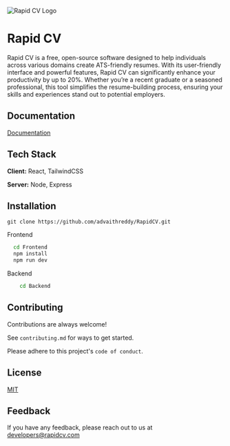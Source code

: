 
![Rapid CV Logo]()


# Rapid CV

Rapid CV is a free, open-source software designed to help individuals across various domains create ATS-friendly resumes. With its user-friendly interface and powerful features, Rapid CV can significantly enhance your productivity by up to 20%. Whether you’re a recent graduate or a seasoned professional, this tool simplifies the resume-building process, ensuring your skills and experiences stand out to potential employers.

## Documentation

[Documentation]()


## Tech Stack

**Client:** React, TailwindCSS

**Server:** Node, Express


## Installation

```
git clone https://github.com/advaithreddy/RapidCV.git
```

Frontend
```bash
  cd Frontend
  npm install
  npm run dev
```

Backend
```bash
    cd Backend
```
    
## Contributing

Contributions are always welcome!

See `contributing.md` for ways to get started.

Please adhere to this project's `code of conduct`.


## License

[MIT]()


## Feedback

If you have any feedback, please reach out to us at developers@rapidcv.com


